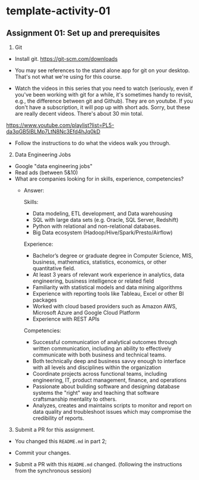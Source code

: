 # template-activity-01

## Assignment 01: Set up and prerequisites

1. Git
- Install git.
https://git-scm.com/downloads

- You may see references to the stand alone app for git on your desktop. That's not what we're using for this course.

- Watch the videos in this series that you need to watch (seriously, even if you've been working with git for a while, it's sometimes handy to revisit, e.g., the difference between git and Github). They are on youtube. If you don't have a subscription, it will pop up with short ads. Sorry, but these are really decent videos. There's about 30 min total.

https://www.youtube.com/playlist?list=PL5-da3qGB5IBLMp7LtN8Nc3Efd4hJq0kD

- Follow the instructions to do what the videos walk you through.



2. Data Engineering Jobs

- Google "data engineering jobs"
- Read ads (between 5&10)
- What are companies looking for in skills, experience, competencies?
  * Answer:

    Skills:
    - Data modeling, ETL development, and Data warehousing
    - SQL with large data sets (e.g. Oracle, SQL Server, Redshift)
    - Python with relational and non-relational databases.
    - Big Data ecosystem (Hadoop/Hive/Spark/Presto/Airflow)


    Experience:
    - Bachelor’s degree or graduate degree in Computer Science, MIS, business, mathematics, statistics, economics, or other quantitative field.
    - At least 3 years of relevant work experience in analytics, data engineering, business intelligence or related field
    - Familiarity with statistical models and data mining algorithms
    - Experience with reporting tools like Tableau, Excel or other BI packages
    - Worked with cloud based providers such as Amazon AWS, Microsoft Azure and Google Cloud Platform
    - Experience with REST APIs


    Competencies:
    - Successful communication of analytical outcomes through written communication, including an ability to effectively communicate with both business and technical teams.
    - Both technically deep and business savvy enough to interface with all levels and disciplines within the organization
    - Coordinate projects across functional teams, including engineering, IT, product management, finance, and operations
    - Passionate about building software and designing database systems the "right" way and teaching that software craftsmanship mentality to others.
    - Analyzes, creates and maintains scripts to monitor and report on data quality and troubleshoot issues which may compromise the credibility of reports.


3. Submit a PR for this assignment.
- You changed this `README.md` in part 2;

- Commit your changes.

- Submit a PR with this `README.md` changed.
(following the instructions from the synchronous session)
